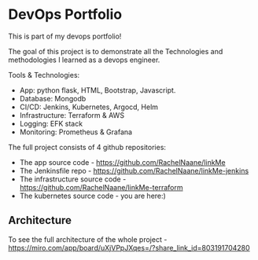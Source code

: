 # DevOps Portfolio

This is part of my devops portfolio!

The goal of this project is to demonstrate all the Technologies and methodologies I learned as a devops engineer.

Tools & Technologies:
* App: python flask, HTML, Bootstrap, Javascript.
* Database: Mongodb
* CI/CD: Jenkins, Kubernetes, Argocd, Helm
* Infrastructure: Terraform & AWS
* Logging: EFK stack
* Monitoring: Prometheus & Grafana

The full project consists of 4 github repositories:
* The app source code - https://github.com/RachelNaane/linkMe
* The Jenkinsfile repo - https://github.com/RachelNaane/linkMe-jenkins
* The infrastructure source code - https://github.com/RachelNaane/linkMe-terraform
* The kubernetes source code - you are here:)

## Architecture

To see the full architecture of the whole project - https://miro.com/app/board/uXjVPpJXqes=/?share_link_id=803191704280